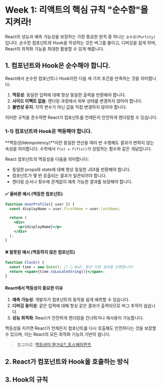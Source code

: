# Week 1: 리액트의 핵심 규칙 "순수함"을 지켜라!

React의 성능과 예측 가능성을 보장하는 가장 중요한 원칙 중 하나는 `순수성(Purtity)`입니다. 순수한 컴포넌트와 Hook을 작성하는 것은 버그를 줄이고, 디버깅을 쉽게 하며, React의 최적화 기능을 최대한 활용할 수 있게 해줍니다.

## 1. 컴포넌트와 Hook은 순수해야 합니다.

React에서 순수한 컴포넌트나 Hook이란 다음 세 가지 조건을 만족하는 것을 의미합니다:

1. **멱등성**: 동일한 입력에 대해 항상 동일한 출력을 반환해야 합니다.
2. **사이드 이펙트 없음**: 렌더링 과정에서 외부 상태를 변경하지 않아야 합니다.
3. **불변성 유지**: 지역 변수가 아닌 값을 직접 변경하지 않아야 합니다.

이러한 규칙을 준수하면 React가 컴포넌트를 언제든지 안전하게 렌더링할 수 있습니다.

### 1-1) 컴포넌트와 Hook은 멱등해야 합니다.

**멱등성(Idempotency)**이란 동일한 연산을 여러 번 수행해도 결과가 변하지 않는 속성을 의미합니다.
수학에서 `f(x) = f(f(x))`가 성립하는 함수와 같은 개념입니다.

React 컴포넌트의 멱등성을 다음을 의미합니다:

- 동일한 props와 state에 대해 항상 동일한 JSX를 반환해야 합니다.
- 컴포넌트가 몇 번 호출되는 결과가 일관되어야 합니다.
- 렌더링 순서나 횟수에 관계없이 예측 가능한 결과를 보장해야 합니다.

#### ✅ 올바른 예시 (멱등한 컴포넌트)

```jsx
function UserProfile({ user }) {
  const displayName = user.firstName + user.lastName;

  return (
    <div>
      <p>{displayName}</p>
    </div>
  );
}
```

#### ❌ 잘못된 예시 (멱등하지 않은 컴포넌트)

```jsx
function Clock() {
  const time = new Date(); // 🔴 Bad: 항상 다른 결과를 반환합니다!
  return <span>{time.toLocaleString()}</span>;
}
```

#### React에서 멱등성이 중요한 이유

1. **예측 가능성**: 개발자가 컴포넌트의 동작을 쉽게 예측할 수 있습니다.
2. **디버깅 용이성**: 같은 입력에 대해 항상 같은 결과가 출력되므로 버그 추적이 쉽습니다.
3. **성능 최적화**: React가 안전하게 렌더링을 건너뛰거나 재사용이 가능합니다.

멱등성을 지키면 React가 언제든지 컴포넌트를 다시 호출해도 안전하다는 것을 보장할 수 있으며, 이는 React의 모든 최적화 기능의 기반이 욉니다.

> 참고자료: [멱등성이 뭔가요?\_토스페이먼츠](https://docs.tosspayments.com/blog/what-is-idempotency#%EB%A9%B1%EB%93%B1%EC%84%B1%EC%9D%B4-%EB%AD%94%EA%B0%80%EC%9A%94)

## 2. React가 컴포넌트와 Hook을 호출하는 방식

## 3. Hook의 규칙
